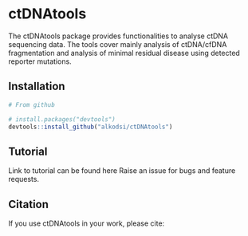 
# ctDNAtools

<!-- badges: start -->
<!-- badges: end -->

The ctDNAtools package provides functionalities to analyse ctDNA sequencing data. The tools cover mainly analysis of ctDNA/cfDNA fragmentation and analysis of minimal residual disease using detected reporter mutations.

## Installation


``` r
# From github

# install.packages("devtools")
devtools::install_github("alkodsi/ctDNAtools")
```

## Tutorial

Link to tutorial can be found here
Raise an issue for bugs and feature requests.

## Citation

If you use ctDNAtools in your work, please cite:
